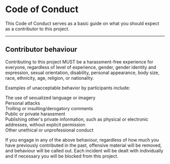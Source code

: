 # Code of Conduct
This Code of Conduct serves as a basic guide on what you should expect as a contributor to this project. 

***

## Contributor behaviour
Contributing to this project MUST be a harassment-free experience for everyone, regardless of level of experience, gender, gender identity and expression, sexual orientation, disability, personal appearance, body size, race, ethnicity, age, religion, or nationality. 
  
Examples of unacceptable behavior by participants include:  

The use of sexualized language or imagery  
Personal attacks  
Trolling or insulting/derogatory comments  
Public or private harassment  
Publishing other's private information, such as physical or electronic addresses, without explicit permission  
Other unethical or unprofessional conduct  

If you engage in any of the above behaviour, regardless of how much you have previously contributed in the past, offensive material will be removed, and behaviour will be called out. 
Each incident will be dealt with individually and if necessary you will be blocked from this project. 
